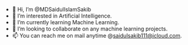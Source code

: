 - 👋 Hi, I’m @MDSaidulIslamSakib
- 👀 I’m interested in Artificial Intelligence.
- 🌱 I’m currently learning Machine Learning.
- 💞️ I’m looking to collaborate on any machine learning projects.
- 📫 You can reach me on mail anytime @saidulsakib111@icloud.com. 

<!---
MDSaidulIslamSakib/MDSaidulIslamSakib is a ✨ special ✨ repository because its `README.md` (this file) appears on your GitHub profile.
You can click the Preview link to take a look at your changes.
--->
